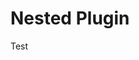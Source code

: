 <!-- This README file is going to be the one displayed on the Grafana.com website for your plugin -->

# Nested Plugin

Test
